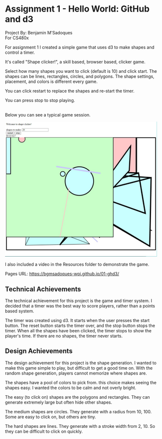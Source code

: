Assignment 1 - Hello World: GitHub and d3
===
Project By: Benjamin M'Sadoques <br>
For CS480x <br>


For assignment 1 I created a simple game that uses d3 to make shapes and control a timer. 

It's called "Shape clicker!", a skill based, browser based, clicker game.

Select how many shapes you want to click (default is 10) and click start. 
The shapes can be lines, rectangles, circles, and polygons. 
The shape settings, placement, and colors is different every game.

You can click restart to replace the shapes and re-start the timer.

You can press stop to stop playing.<br><br>

Below you can see a typical game session.

![](Resources/shapeGame1.jpg)

I also included a video in the Resources folder to demonstrate the game.  

Pages URL: https://bgmsadoques-wpi.github.io/01-ghd3/

Technical Achievements
---
The technical achievement for this project is the game and timer system. 
I decided that a timer was the best way to score players, rather than a points based system.

The timer was created using d3. It starts when the user presses the start button.
The reset button starts the timer over, and the stop button stops the timer. 
When all the shapes have been clicked, the timer stops to show the player's time.
If there are no shapes, the timer never starts.

Design Achievements
---
The design achievement for this project is the shape generation. 
I wanted to make this game simple to play, but difficult to get a good time on.
With the random shape generation, players cannot memorize where shapes are. 

The shapes have a pool of colors to pick from.
this choice makes seeing the shapes easy. 
I wanted the colors to be calm and not overly bright.

The easy (to click on) shapes are the polygons and rectangles. 
They can generate extremely large but often hide other shapes.

The medium shapes are circles. They generate with a radius from 10, 100.
Some are easy to click on, but others are tiny.

The hard shapes are lines. They generate with a stroke width from 2, 10.
So they can be difficult to click on quickly.

